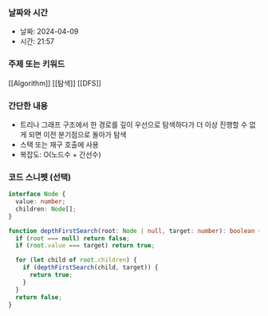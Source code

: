 ### 날짜와 시간

- 날짜: 2024-04-09
- 시간: 21:57

### 주제 또는 키워드
[[Algorithm]]
[[탐색]]
[[DFS]]

### 간단한 내용
- 트리나 그래프 구조에서 한 경로를 깊이 우선으로 탐색하다가 더 이상 진행할 수 없게 되면 이전 분기점으로 돌아가 탐색
- 스택 또는 재구 호출에 사용
- 복잡도: O(노드수 + 간선수)

### 코드 스니펫 (선택)

```typescript
interface Node {
  value: number;
  children: Node[];
}

function depthFirstSearch(root: Node | null, target: number): boolean {
  if (root === null) return false;
  if (root.value === target) return true;

  for (let child of root.children) {
    if (depthFirstSearch(child, target)) {
      return true;
    }
  }
  return false;
}

```
